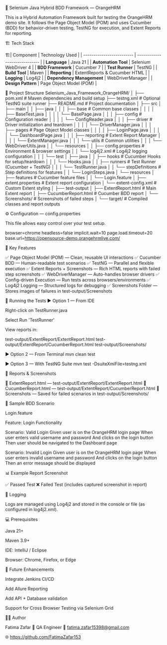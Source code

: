 🧩 Selenium Java Hybrid BDD Framework — OrangeHRM

This is a Hybrid Automation Framework built for testing the OrangeHRM demo site.
It follows the Page Object Model (POM) and uses Cucumber (BDD) for behavior-driven testing, TestNG for execution, and Extent Reports for reporting.

🏗️ Tech Stack

🏗| Component                 | Technology Used               |
| ------------------------- | ----------------------------- |
| **Language**              | Java 21                       |
| **Automation Tool**       | Selenium WebDriver 4          |
| **BDD Framework**         | Cucumber 7                    |
| **Test Runner**           | TestNG                        |
| **Build Tool**            | Maven                         |
| **Reporting**             | ExtentReports & Cucumber HTML |
| **Logging**               | Log4j2                        |
| **Dependency Management** | WebDriverManager              |
| **Design Pattern**        | Page Object Model (POM)       |

📁 Project Structure
Selenium_Java_Framework_OrangeHRM/
│
├── pom.xml                           # Maven dependencies and build setup
├── testng.xml                        # Optional TestNG suite runner
├── README.md                         # Project documentation
│
├── src
│   ├── main
│   │   ├── java
│   │   │   ├── base                  # Common base classes
│   │   │   │   ├── BaseTest.java
│   │   │   │   └── BasePage.java
│   │   │   ├── config                # Configuration reader
│   │   │   │   └── ConfigReader.java
│   │   │   ├── driver                # Driver initialization and teardown
│   │   │   │   └── DriverManager.java
│   │   │   ├── pages                 # Page Object Model classes
│   │   │   │   ├── LoginPage.java
│   │   │   │   └── DashboardPage.java
│   │   │   ├── reporting             # Extent Report Manager
│   │   │   │   └── ExtentManager.java
│   │   │   └── utils                 # Common utilities
│   │   │       └── WebDriverUtils.java
│   │   └── resources
│   │       ├── config.properties     # Environment & browser settings
│   │       └── log4j2.xml            # Log4j2 logging configuration
│   │
│   └── test
│       ├── java
│       │   ├── hooks                 # Cucumber Hooks for setup/teardown
│       │   │   └── Hooks.java
│       │   ├── runners               # Test Runner (Cucumber + TestNG)
│       │   │   └── TestRunner.java
│       │   └── stepDefinitions       # Step definitions for features
│       │       └── LoginSteps.java
│       └── resources
│           ├── features              # Cucumber feature files
│           │   └── Login.feature
│           ├── extent.properties     # Extent report configuration
│           └── extent-config.xml     # Custom Extent styling
│
├── test-output
│   ├── ExtentReport.html             # Main Extent report
│   ├── CucumberReport.html           # Cucumber BDD report
│   └── Screenshots/                  # Screenshots of failed steps
│
└── target/                           # Compiled classes and report outputs

⚙️ Configuration — config.properties

This file allows easy control over your test setup.

browser=chrome
headless=false
implicit.wait=10
page.load.timeout=20
base.url=https://opensource-demo.orangehrmlive.com/

🧠 Key Features

✅ Page Object Model (POM) — Clean, reusable UI interactions
✅ Cucumber BDD — Human-readable test scenarios
✅ TestNG — Parallel and flexible execution
✅ Extent Reports + Screenshots — Rich HTML reports with failed step screenshots
✅ WebDriverManager — Auto-handles browser drivers
✅ Config-driven Execution — Run tests across browsers/environments
✅ Log4j2 Logging — Structured logs for debugging
✅ Screenshots Folder — Stores images of failures in test-output/Screenshots

🧪 Running the Tests
▶ Option 1 — From IDE

Right-click on TestRunner.java

Select Run 'TestRunner'

View reports in:

test-output/ExtentReport/ExtentReport.html
test-output/ExtentReport/CucumberReport.html
test-output/Screenshots/

▶ Option 2 — From Terminal
mvn clean test

▶ Option 3 — With TestNG Suite
mvn test -DsuiteXmlFile=testng.xml

🧩 Reports & Screenshots

📘 ExtentReport.html — test-output/ExtentReport/ExtentReport.html
📗 CucumberReport.html — test-output/ExtentReport/CucumberReport.html
📸 Screenshots — Saved for failed scenarios in test-output/Screenshots/

🧰 Sample BDD Scenario

Login.feature

Feature: Login Functionality

Scenario: Valid Login
Given user is on the OrangeHRM login page
When user enters valid username and password
And clicks on the login button
Then user should be navigated to the Dashboard page

Scenario: Invalid Login
Given user is on the OrangeHRM login page
When user enters invalid username and password
And clicks on the login button
Then an error message should be displayed

📊 Example Report Screenshot

✅ Passed Test
❌ Failed Test (includes captured screenshot in report)

🧾 Logging

Logs are managed using Log4j2 and stored in the console or file (as configured in log4j2.xml).

💻 Prerequisites

Java 21+

Maven 3.9+

IDE: IntelliJ / Eclipse

Browser: Chrome, Firefox, or Edge

🚀 Future Enhancements

Integrate Jenkins CI/CD

Add Allure Reporting

Add API + Database validation

Support for Cross Browser Testing via Selenium Grid

👨‍💻 Author

Fatima Zafar
💼 QA Engineer
📧 fatima.zafar15398@gmail.com

🌐 https://github.com/FatimaZafar153